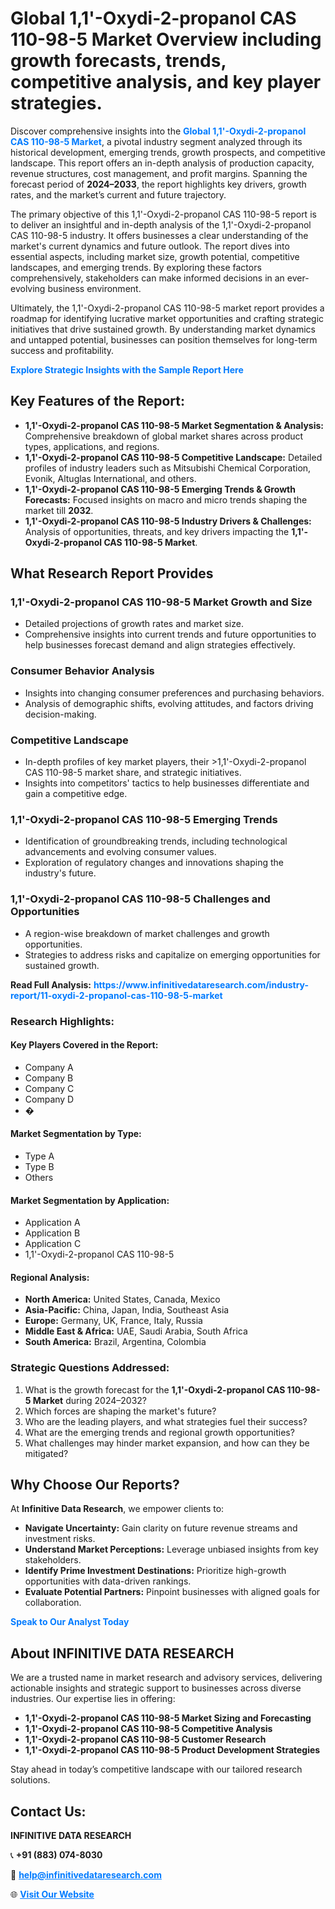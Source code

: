 <h1>Global 1,1'-Oxydi-2-propanol CAS 110-98-5 Market Overview including growth forecasts, trends, competitive analysis, and key player strategies.</h1>
<p>
Discover comprehensive insights into the 
<a href="https://www.infinitivedataresearch.com/industry-report/11-oxydi-2-propanol-cas-110-98-5-market" rel="dofollow" style="color: #007BFF; text-decoration: none;"><strong>Global 1,1'-Oxydi-2-propanol CAS 110-98-5 Market</strong></a>, a pivotal industry segment analyzed through its historical development, emerging trends, growth prospects, and competitive landscape. This report offers an in-depth analysis of production capacity, revenue structures, cost management, and profit margins. Spanning the forecast period of <strong>2024–2033</strong>, the report highlights key drivers, growth rates, and the market’s current and future trajectory.
</p>
<p>
The primary objective of this 1,1'-Oxydi-2-propanol CAS 110-98-5 report is to deliver an insightful and in-depth analysis of the 1,1'-Oxydi-2-propanol CAS 110-98-5 industry. It offers businesses a clear understanding of the market's current dynamics and future outlook. The report dives into essential aspects, including market size, growth potential, competitive landscapes, and emerging trends. By exploring these factors comprehensively, stakeholders can make informed decisions in an ever-evolving business environment.
</p>
<p>
Ultimately, the 1,1'-Oxydi-2-propanol CAS 110-98-5 market report provides a roadmap for identifying lucrative market opportunities and crafting strategic initiatives that drive sustained growth. By understanding market dynamics and untapped potential, businesses can position themselves for long-term success and profitability.
</p>
<p>
<a href="https://www.infinitivedataresearch.com/request-sample/reportId=107508" style="color: #007BFF; text-decoration: none;"><strong>Explore Strategic Insights with the Sample Report Here</strong></a>
</p>

<h2>Key Features of the Report:</h2>
<ul>
<li><strong>1,1'-Oxydi-2-propanol CAS 110-98-5 Market Segmentation & Analysis:</strong> Comprehensive breakdown of global market shares across product types, applications, and regions.</li>
<li><strong>1,1'-Oxydi-2-propanol CAS 110-98-5 Competitive Landscape:</strong> Detailed profiles of industry leaders such as Mitsubishi Chemical Corporation, Evonik, Altuglas International, and others.</li>
<li><strong>1,1'-Oxydi-2-propanol CAS 110-98-5 Emerging Trends & Growth Forecasts:</strong> Focused insights on macro and micro trends shaping the market till <strong>2032</strong>.</li>
<li><strong>1,1'-Oxydi-2-propanol CAS 110-98-5 Industry Drivers & Challenges:</strong> Analysis of opportunities, threats, and key drivers impacting the <strong>1,1'-Oxydi-2-propanol CAS 110-98-5 Market</strong>.</li>
</ul>

<h2>What Research Report Provides</h2>
<h3>1,1'-Oxydi-2-propanol CAS 110-98-5 Market Growth and Size</h3>
<ul>
<li>Detailed projections of growth rates and market size.</li>
<li>Comprehensive insights into current trends and future opportunities to help businesses forecast demand and align strategies effectively.</li>
</ul>

<h3>Consumer Behavior Analysis</h3>
<ul>
<li>Insights into changing consumer preferences and purchasing behaviors.</li>
<li>Analysis of demographic shifts, evolving attitudes, and factors driving decision-making.</li>
</ul>

<h3>Competitive Landscape</h3>
<ul>
<li>In-depth profiles of key market players, their >1,1'-Oxydi-2-propanol CAS 110-98-5 market share, and strategic initiatives.</li>
<li>Insights into competitors' tactics to help businesses differentiate and gain a competitive edge.</li>
</ul>

<h3>1,1'-Oxydi-2-propanol CAS 110-98-5 Emerging Trends</h3>
<ul>
<li>Identification of groundbreaking trends, including technological advancements and evolving consumer values.</li>
<li>Exploration of regulatory changes and innovations shaping the industry's future.</li>
</ul>

<h3>1,1'-Oxydi-2-propanol CAS 110-98-5 Challenges and Opportunities</h3>
<ul>
<li>A region-wise breakdown of market challenges and growth opportunities.</li>
<li>Strategies to address risks and capitalize on emerging opportunities for sustained growth.</li>
</ul>
<p><strong>Read Full Analysis:</strong> <a href="https://www.infinitivedataresearch.com/industry-report/11-oxydi-2-propanol-cas-110-98-5-market" rel="dofollow" style="color: #007BFF; text-decoration: none;"><strong>https://www.infinitivedataresearch.com/industry-report/11-oxydi-2-propanol-cas-110-98-5-market</strong></a></p>
<h3>Research Highlights:</h3>
<h4>Key Players Covered in the Report:</h4>
<ul><li>Company A</li><li>Company B</li><li>Company C</li><li>Company D</li><li>�</li></ul>
<h4>Market Segmentation by Type:</h4>
<ul><li>Type A</li><li>Type B</li><li>Others</li></ul>
<h4>Market Segmentation by Application:</h4>
<ul><li>Application A</li><li>Application B</li><li>Application C</li><li>1,1&#039;-Oxydi-2-propanol CAS 110-98-5</li></ul>

<h4>Regional Analysis:</h4>
<ul>
<li><strong>North America:</strong> United States, Canada, Mexico</li>
<li><strong>Asia-Pacific:</strong> China, Japan, India, Southeast Asia</li>
<li><strong>Europe:</strong> Germany, UK, France, Italy, Russia</li>
<li><strong>Middle East & Africa:</strong> UAE, Saudi Arabia, South Africa</li>
<li><strong>South America:</strong> Brazil, Argentina, Colombia</li>
</ul>

<h3>Strategic Questions Addressed:</h3>
<ol>
<li>What is the growth forecast for the <strong>1,1'-Oxydi-2-propanol CAS 110-98-5 Market</strong> during 2024–2032?</li>
<li>Which forces are shaping the market's future?</li>
<li>Who are the leading players, and what strategies fuel their success?</li>
<li>What are the emerging trends and regional growth opportunities?</li>
<li>What challenges may hinder market expansion, and how can they be mitigated?</li>
</ol>

<h2>Why Choose Our Reports?</h2>
<p>At <strong>Infinitive Data Research</strong>, we empower clients to:</p>
<ul>
<li><strong>Navigate Uncertainty:</strong> Gain clarity on future revenue streams and investment risks.</li>
<li><strong>Understand Market Perceptions:</strong> Leverage unbiased insights from key stakeholders.</li>
<li><strong>Identify Prime Investment Destinations:</strong> Prioritize high-growth opportunities with data-driven rankings.</li>
<li><strong>Evaluate Potential Partners:</strong> Pinpoint businesses with aligned goals for collaboration.</li>
</ul>
<p><a href="https://www.infinitivedataresearch.com/industry-report/11-oxydi-2-propanol-cas-110-98-5-market" rel="dofollow" style="color: #007BFF; text-decoration: none;"><strong>Speak to Our Analyst Today</strong></a></p>

<h2>About INFINITIVE DATA RESEARCH</h2>
<p>We are a trusted name in market research and advisory services, delivering actionable insights and strategic support to businesses across diverse industries. Our expertise lies in offering:</p>
<ul>
<li><strong>1,1'-Oxydi-2-propanol CAS 110-98-5 Market Sizing and Forecasting</strong></li>
<li><strong>1,1'-Oxydi-2-propanol CAS 110-98-5 Competitive Analysis</strong></li>
<li><strong>1,1'-Oxydi-2-propanol CAS 110-98-5 Customer Research</strong></li>
<li><strong>1,1'-Oxydi-2-propanol CAS 110-98-5 Product Development Strategies</strong></li>
</ul>
<p>Stay ahead in today’s competitive landscape with our tailored research solutions.</p>

<h2>Contact Us:</h2>
<p><strong>INFINITIVE DATA RESEARCH</strong></p>
<p>📞 <strong>+91 (883) 074-8030</strong></p>
<p>📧 <strong><a href="mailto:help@infinitivedataresearch.com" style="color: #007BFF;">help@infinitivedataresearch.com</a></strong></p>
<p>🌐 <strong><a href="https://www.infinitivedataresearch.com" rel="dofollow" style="color: #007BFF;">Visit Our Website</a></strong></p>